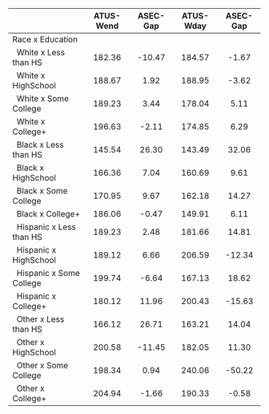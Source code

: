 
|                      |    ATUS-Wend |     ASEC-Gap |    ATUS-Wday |     ASEC-Gap |
| -------------------- | :----------: | :----------: | :----------: | :----------: |
| Race x Education     |              |              |              |              |
| &nbsp;&nbsp;White x Less than HS |       182.36 |       -10.47 |       184.57 |        -1.67 |
| &nbsp;&nbsp;White x HighSchool |       188.67 |         1.92 |       188.95 |        -3.62 |
| &nbsp;&nbsp;White x Some College |       189.23 |         3.44 |       178.04 |         5.11 |
| &nbsp;&nbsp;White x College+ |       196.63 |        -2.11 |       174.85 |         6.29 |
| &nbsp;&nbsp;Black x Less than HS |       145.54 |        26.30 |       143.49 |        32.06 |
| &nbsp;&nbsp;Black x HighSchool |       166.36 |         7.04 |       160.69 |         9.61 |
| &nbsp;&nbsp;Black x Some College |       170.95 |         9.67 |       162.18 |        14.27 |
| &nbsp;&nbsp;Black x College+ |       186.06 |        -0.47 |       149.91 |         6.11 |
| &nbsp;&nbsp;Hispanic x Less than HS |       189.23 |         2.48 |       181.66 |        14.81 |
| &nbsp;&nbsp;Hispanic x HighSchool |       189.12 |         6.66 |       206.59 |       -12.34 |
| &nbsp;&nbsp;Hispanic x Some College |       199.74 |        -6.64 |       167.13 |        18.62 |
| &nbsp;&nbsp;Hispanic x College+ |       180.12 |        11.96 |       200.43 |       -15.63 |
| &nbsp;&nbsp;Other x Less than HS |       166.12 |        26.71 |       163.21 |        14.04 |
| &nbsp;&nbsp;Other x HighSchool |       200.58 |       -11.45 |       182.05 |        11.30 |
| &nbsp;&nbsp;Other x Some College |       198.34 |         0.94 |       240.06 |       -50.22 |
| &nbsp;&nbsp;Other x College+ |       204.94 |        -1.66 |       190.33 |        -0.58 |

